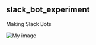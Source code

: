 ## slack_bot_experiment

Making Slack Bots

![My image](sdux.github.com/slack_bot_experiment/img/shop_bot_testing.png)

